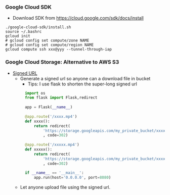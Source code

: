 ### Google Cloud SDK
* Download SDK from https://cloud.google.com/sdk/docs/install
```
./google-cloud-sdk/install.sh
source ~/.bashrc
gcloud init
# gcloud config set compute/zone NAME
# gcloud config set compute/region NAME
gcloud compute ssh xxx@yyy --tunnel-through-iap
``` 
### Google Cloud Storage: Alternative to AWS S3
* [Signed URL](CloudStorage_SignedURL.ipynb)
  * Generate a signed url so anyone can a download file in bucket 
    * Tips: I use flask to shorten the super-long signed url
    ```python
      import os
      from flask import Flask,redirect
      
      app = Flask(__name__)
      
      @app.route('/xxxx.mp4')
      def xxxx():
          return redirect(
              'https://storage.googleapis.com/my_private_bucket/xxxx.mp4?X-Goog-Algorithm=GOOG4-RSA-SHA25xxxx83d887654d2da5'
              , code=302)
      
      @app.route('/xxxxx.mp4')
      def xxxxx():
          return redirect(
              'https://storage.googleapis.com/my_private_bucket/xxxxx.mp4?X-Goog-Algorithm=GOOG4-RSA-SHA25xxx482ad87bfbc2ae'
              , code=302)
      
      if __name__ == '__main__': 
          app.run(host='0.0.0.0', port=8080)
    ``` 
  * Let anyone upload file using the signed url.
